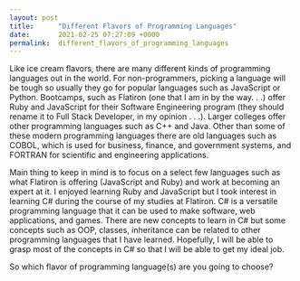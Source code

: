 ```yaml
---
layout: post
title:      "Different Flavors of Programming Languages"
date:       2021-02-25 07:27:09 +0000
permalink:  different_flavors_of_programming_languages
---
```



Like ice cream flavors, there are many different kinds of programming languages out in the world. For non-programmers, picking a language will be tough so usually they go for popular languages such as JavaScript or Python. Bootcamps, such as Flatiron (one that I am in by the way. . .) offer Ruby and JavaScript for their Software Engineering program (they should rename it to Full Stack Developer, in my opinion . . .). Larger colleges offer other programming languages such as C++ and Java. Other than some of these modern programming languages there are old languages such as COBOL, which is used for business, finance, and government systems, and FORTRAN for scientific and engineering applications.

Main thing to keep in mind is to focus on a select few languages such as what Flatiron is offering (JavaScript and Ruby) and work at becoming an expert at it. I enjoyed learning Ruby and JavaScript but I took interest in learning C# during the course of my studies at Flatiron. C# is a versatile programming language that it can be used to make software, web applications, and games. There are new concepts to learn in C# but some concepts such as OOP, classes, inheritance can be related to other programming languages that I have learned. Hopefully, I will be able to grasp most of the concepts in C# so that I will be able to get my ideal job.

So which flavor of programming language(s) are you going to choose?
